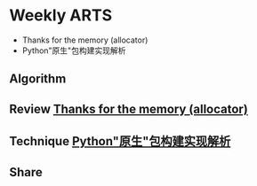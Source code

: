 # Weekly ARTS

- Thanks for the memory (allocator)
- Python"原生"包构建实现解析

## Algorithm

## Review [Thanks for the memory (allocator)](allocator.md)

## Technique [Python"原生"包构建实现解析](python_native_pacakge_impl.md)

## Share
